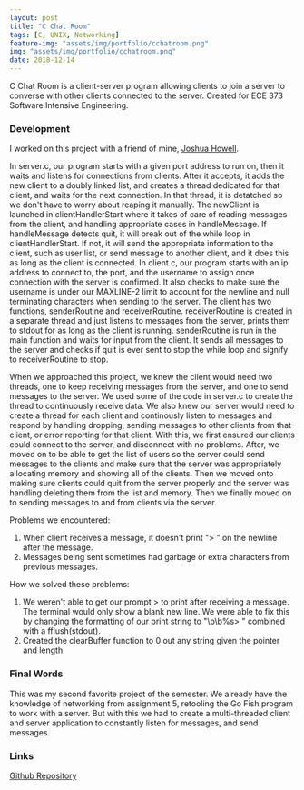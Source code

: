 ```yaml
---
layout: post
title: "C Chat Room"
tags: [C, UNIX, Networking]
feature-img: "assets/img/portfolio/cchatroom.png"
img: "assets/img/portfolio/cchatroom.png"
date: 2018-12-14
---
```


C Chat Room is a client-server program allowing clients to join a server to converse with other clients connected to the server. Created for ECE 373 Software Intensive Engineering.

### Development

I worked on this project with a friend of mine, <a href = "https://github.com/Parzival6">Joshua Howell</a>.

In server.c, our program starts with a given port address to run on, then it waits and listens for connections from clients. After it accepts, it adds the new client to a doubly linked list, and creates a thread dedicated for that client, and waits for the next connection. In that thread, it is detatched so we don't have to worry about reaping it manually. The newClient is launched in clientHandlerStart where it takes of care of reading messages from the client, and handling appropriate cases in handleMessage. If handleMessage detects quit, it will break out of the while loop in clientHandlerStart. If not, it will send the appropriate information to the client, such as user list, or send message to another client, and it does this as long as the client is connected. In client.c, our program starts with an ip address to connect to, the port, and the username to assign once connection with the server is confirmed. It also checks to make sure the username is under our MAXLINE-2 limit to account for the newline and null terminating characters when sending to the server. The client has two functions, senderRoutine and receiverRoutine. receiverRoutine is created in a separate thread and just listens to messages from the server, prints them to stdout for as long as the client is running. senderRoutine is run in the main function and waits for input from the client. It sends all messages to the server and checks if quit is ever sent to stop the while loop and signify to receiverRoutine to stop.

When we approached this project, we knew the client would need two threads, one to keep receiving messages from the server, and one to send messages to the server. We used some of the code in server.c to create the thread to continuously receive data. We also knew our server would need to create a thread for each client and continously listen to messages and respond by handling dropping, sending messages to other clients from that client, or error reporting for that client. With this, we first ensured our clients could connect to the server, and disconnect with no problems. After, we moved on to be able to get the list of users so the server could send messages to the clients and make sure that the server was appropriately allocating memory and showing all of the clients. Then we moved onto making sure clients could quit from the server properly and the server was handling deleting them from the list and memory. Then we finally moved on to sending messages to and from clients via the server.

Problems we encountered:
1. When client receives a message, it doesn't print "> " on the newline after the message.
2. Messages being sent sometimes had garbage or extra characters from previous messages.

How we solved these problems:
1. We weren't able to get our prompt > to print after receiving a message. The terminal would only show a blank new line. We were able to fix this by changing the formatting of our print string to "\b\b%s> " combined with a fflush(stdout).
2. Created the clearBuffer function to 0 out any string given the pointer and length.

### Final Words

This was my second favorite project of the semester. We already have the knowledge of networking from assignment 5, retooling the Go Fish program to work with a server. But with this we had to create a multi-threaded client and server application to constantly listen for messages, and send messages.

### Links

<a href = "https://github.com/anthonymendez/C-Chat-Program">Github Repository</a>